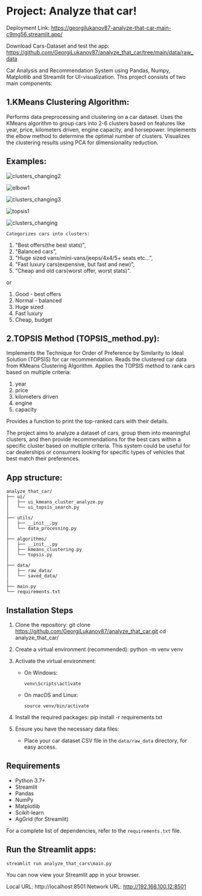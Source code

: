 # Project: Analyze that car!

Deployment Link:
https://georgilukanov87-analyze-that-car-main-c9mg56.streamlit.app/

Download Cars-Dataset and test the app:
https://github.com/GeorgiLukanov87/analyze_that_car/tree/main/data/raw_data

Car Analysis and Recommendation System using Pandas, Numpy, Matplotlib and Streamlit for UI-visualization.
This project consists of two main components:

## 1.KMeans Clustering Algorithm:

Performs data preprocessing and clustering on a car dataset.
Uses the KMeans algorithm to group cars into 2-6 clusters based on
features like year, price, kilometers driven, engine capacity, and horsepower.
Implements the elbow method to determine the optimal number of clusters.
Visualizes the clustering results using PCA for dimensionality reduction.

## Examples:

![clusters_changing2](https://github.com/user-attachments/assets/1dd2e0f8-d451-4a6b-8a20-1a6f9b647579)

![elbow1](https://github.com/user-attachments/assets/28990845-e789-4ff3-8e2e-7567e9c94bb0)

![clusters_changing3](https://github.com/user-attachments/assets/2e12fd85-c408-48d0-83aa-db85f863fd9c)

![topsis1](https://github.com/user-attachments/assets/2337f7c6-82d7-4f3c-b015-e3b66580fae5)

![clusters_changing](https://github.com/user-attachments/assets/286e45a7-c795-4ec6-b996-86e27afecdc5)





    Categorizes cars into clusters:

1. "Best offers(the best stats)",
2. "Balanced cars",
3. "Huge sized vans/mini-vans/jeeps/4x4/5+ seats etc...",
4. "Fast luxury cars(expensive, but fast and new)",
5. "Cheap and old cars(worst offer, worst stats)".

or

1. Good - best offers
2. Normal - balanced
3. Huge sized
4. Fast luxury
5. Cheap, budget

## 2.TOPSIS Method (TOPSIS_method.py):

Implements the Technique for Order of Preference by Similarity to Ideal Solution (TOPSIS) for car recommendation.
Reads the clustered car data from KMeans Clustering Algorithm.
Applies the TOPSIS method to rank cars based on multiple criteria:

1. year
2. price
3. kilometers driven
4. engine
5. capacity

Provides a function to print the top-ranked cars with their details.

The project aims to analyze a dataset of cars, group them into meaningful clusters,
and then provide recommendations for
the best cars within a specific cluster based on multiple criteria.
This system could be useful for car dealerships or consumers
looking for specific types of vehicles that best match their preferences.

## App structure:

    analyze_that_car/
    ├── ui/
    │   ├── ui_kmeans_cluster_analyze.py
    │   └── ui_topsis_search.py
    │
    ├── utils/
    │   ├── __init__.py
    │   └── data_processing.py
    │
    ├── algorithms/
    │   ├── __init__.py
    │   ├── kmeans_clustering.py
    │   └── topsis.py
    │
    ├── data/
    │   ├── raw_data/
    │   └── saved_data/
    |
    ├── main.py
    └── requirements.txt

## Installation Steps

1. Clone the repository:
   git clone https://github.com/GeorgiLukanov87/analyze_that_car.git
   cd analyze_that_car/

2. Create a virtual environment (recommended):
   python -m venv venv

3. Activate the virtual environment:
    - On Windows:
      ```
      venv\Scripts\activate
      ```
    - On macOS and Linux:
      ```
      source venv/bin/activate
      ```

4. Install the required packages:
   pip install -r requirements.txt

5. Ensure you have the necessary data files:
    - Place your car dataset CSV file in the `data/raw_data` directory, for easy access.

## Requirements

- Python 3.7+
- Streamlit
- Pandas
- NumPy
- Matplotlib
- Scikit-learn
- AgGrid (for Streamlit)

For a complete list of dependencies, refer to the `requirements.txt` file.

## Run the Streamlit apps:

    streamlit run analyze_that_cars\main.py

You can now view your Streamlit app in your browser.

Local URL: http://localhost:8501
Network URL: http://192.168.100.12:8501

